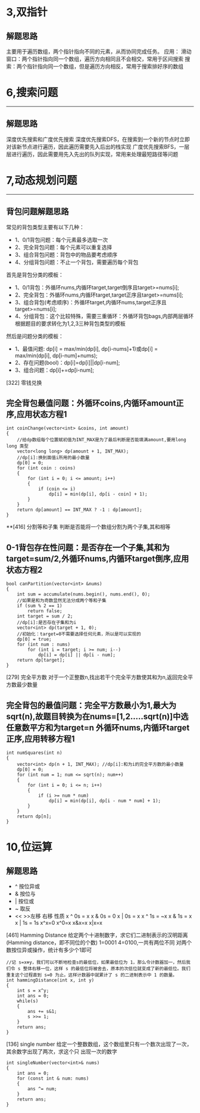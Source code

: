 # 3,双指针
## 解题思路
主要用于遍历数组，两个指针指向不同的元素，从而协同完成任务。
应用：
滑动窗口：两个指针指向同一个数组，遍历方向相同且不会相交，常用于区间搜索
搜索：两个指针指向同一个数组，但是遍历方向相反，常用于搜索排好序的数组

# 6,搜索问题
-------
## 解题思路
深度优先搜索和广度优先搜索
深度优先搜索DFS，在搜索到一个新的节点时立即对该新节点进行遍历，因此遍历需要先入后出的栈实现
广度优先搜索BFS，一层层进行遍历，因此需要用先入先出的队列实现，常用来处理最短路径等问题

# 7,动态规划问题
-------
## 背包问题解题思路
常见的背包类型主要有以下几种：
- 1、0/1背包问题：每个元素最多选取一次
- 2、完全背包问题：每个元素可以重复选择
- 3、组合背包问题：背包中的物品要考虑顺序
- 4、分组背包问题：不止一个背包，需要遍历每个背包

首先是背包分类的模板：
- 1、0/1背包：外循环nums,内循环target,target倒序且target>=nums[i];
- 2、完全背包：外循环nums,内循环target,target正序且target>=nums[i];
- 3、组合背包(考虑顺序)：外循环target,内循环nums,target正序且target>=nums[i];
- 4、分组背包：这个比较特殊，需要三重循环：外循环背包bags,内部两层循环根据题目的要求转化为1,2,3三种背包类型的模板

然后是问题分类的模板：
- 1、最值问题: dp[i] = max/min(dp[i], dp[i-nums]+1)或dp[i] = max/min(dp[i], dp[i-num]+nums);
- 2、存在问题(bool)：dp[i]=dp[i]||dp[i-num];
- 3、组合问题：dp[i]+=dp[i-num];

[322] 零钱兑换
## 完全背包最值问题：外循环coins,内循环amount正序,应用状态方程1
```
int coinChange(vector<int> &coins, int amount)
{
    //给dp数组每个位置赋初值为INT_MAX是为了最后判断是否能填满amount,要用long long 类型
    vector<long long> dp(amount + 1, INT_MAX); 
    //dp[i]:换到面值i所用的最小数量
    dp[0] = 0;  
    for (int coin : coins)
    {
        for (int i = 0; i <= amount; i++)
        {
            if (coin <= i)
                dp[i] = min(dp[i], dp[i - coin] + 1);
        }
    }
    return dp[amount] == INT_MAX ? -1 : dp[amount];
}
```

**[416] 分割等和子集
判断是否能将一个数组分割为两个子集,其和相等
## 0-1背包存在性问题：是否存在一个子集,其和为target=sum/2,外循环nums,内循环target倒序,应用状态方程2 

```
bool canPartition(vector<int> &nums)
{
    int sum = accumulate(nums.begin(), nums.end(), 0);
    //如果是和为奇数显然无法分成两个等和子集
    if (sum % 2 == 1)  
        return false;
    int target = sum / 2;
    //dp[i]:是否存在子集和为i 
    vector<int> dp(target + 1, 0); 
    //初始化：target=0不需要选择任何元素，所以是可以实现的
    dp[0] = true;   
    for (int num : nums)
        for (int i = target; i >= num; i--)
            dp[i] = dp[i] || dp[i - num];
    return dp[target];
}

```

[279] 完全平方数
对于一个正整数n,找出若干个完全平方数使其和为n,返回完全平方数最少数量
## 完全背包的最值问题：完全平方数最小为1,最大为sqrt(n),故题目转换为在nums=[1,2.....sqrt(n)]中选任意数平方和为target=n 外循环nums,内循环target正序,应用转移方程1
```
int numSquares(int n)
{
    vector<int> dp(n + 1, INT_MAX); //dp[i]:和为i的完全平方数的最小数量
    dp[0] = 0;
    for (int num = 1; num <= sqrt(n); num++)
    {
        for (int i = 0; i <= n; i++)
        {
            if (i >= num * num)
                dp[i] = min(dp[i], dp[i - num * num] + 1);
        }
    }
    return dp[n];
}
```

# 10,位运算
## 解题思路
-  ^ 按位异或  
- & 按位与 
- | 按位或
- ~ 取反
- << >>左移 右移
性质 
x ^ 0s = x 
x & 0s = 0 
x | 0s = x 
x ^ 1s = ~x 
x & 1s = x 
x | 1s = 1s 
x^x=0 
x^0=x
x&x=x 
x|x=x


[461] Hamming Distance
给定两个十进制数字，求它们二进制表示的汉明距离(Hamming distance，即不同位的个数)
1=0001 4=0100,一共有两位不同
对两个数按位异或操作，统计有多少个1即可
```
//记 s=x⊕y，我们可以不断地检查s的最低位，如果最低位为 1，那么令计数器加一，然后我们令 s 整体右移一位，这样 s 的最低位将被舍去，原本的次低位就变成了新的最低位。我们重复这个过程直到 s=0 为止。这样计数器中就累计了 s 的二进制表示中 1 的数量。
int hammingDistance(int x, int y) 
{
    int s = x^y;
    int ans = 0;
    while(s)
    {
        ans += s&1;
        s >>= 1;
    }
    return ans;
}
```
[136] single number
给定一个整数数组，这个数组里只有一个数次出现了一次，其余数字出现了两次，求这个只 出现一次的数字
```
int singleNumber(vector<int>& nums) 
{
    int ans = 0;
    for (const int & num: nums) 
    { 
        ans ^= num;
    }
    return ans; 
}
```